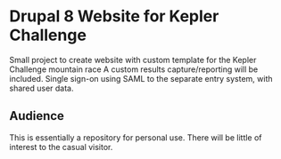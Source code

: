 # Drupal 8 Website for Kepler Challenge 

Small project to create website with custom template for the Kepler Challenge mountain race
A custom results capture/reporting will be included.
Single sign-on using SAML to the separate entry system, with shared user data.

## Audience

This is essentially a repository for personal use. There will be little of interest to the casual visitor.
